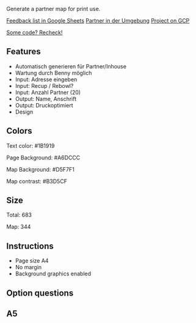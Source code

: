 Generate a partner map for print use.

[Feedback list in Google Sheets](https://docs.google.com/spreadsheets/d/1r25eXB1DtDuDheD_2zLFT-RdXETZ95yOd68rh-mzBag/edit#gid=0)
[Partner in der Umgebung](https://umgebung.recup.de/)
[Project on GCP](https://console.cloud.google.com/google/maps-apis/studio/maps?project=rebowl-map)

[Some code? Recheck!](https://github.com/Geardev/rebowl-map)

## Features

- Automatisch generieren für Partner/Inhouse
- Wartung durch Benny möglich
- Input: Adresse eingeben
- Input: Recup / Rebowl?
- Input: Anzahl Partner (20)
- Output: Name, Anschrift
- Output: Druckoptimiert
- Design

## Colors

Text color: #1B1919

Page Background: #A6DCCC

Map Background: #D5F7F1

Map contrast: #B3D5CF

## Size

Total: 683

Map: 344

## Instructions

- Page size A4
- No margin
- Background graphics enabled

## Option questions

## A5



